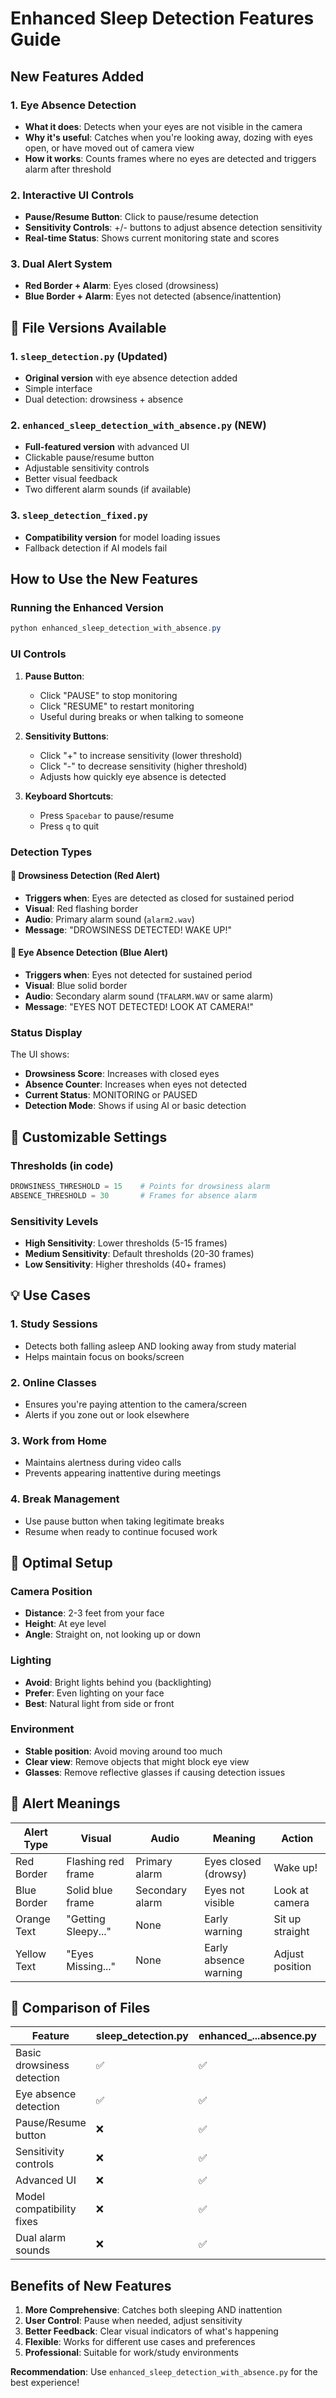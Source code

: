 # Enhanced Sleep Detection Features Guide

##  New Features Added

### 1. **Eye Absence Detection**
- **What it does**: Detects when your eyes are not visible in the camera
- **Why it's useful**: Catches when you're looking away, dozing with eyes open, or have moved out of camera view
- **How it works**: Counts frames where no eyes are detected and triggers alarm after threshold

### 2. **Interactive UI Controls**
- **Pause/Resume Button**: Click to pause/resume detection
- **Sensitivity Controls**: +/- buttons to adjust absence detection sensitivity
- **Real-time Status**: Shows current monitoring state and scores

### 3. **Dual Alert System**
- **Red Border + Alarm**: Eyes closed (drowsiness)
- **Blue Border + Alarm**: Eyes not detected (absence/inattention)

## 📁 File Versions Available

### 1. `sleep_detection.py` (Updated)
- **Original version** with eye absence detection added
- Simple interface
- Dual detection: drowsiness + absence

### 2. `enhanced_sleep_detection_with_absence.py` (NEW)
- **Full-featured version** with advanced UI
- Clickable pause/resume button
- Adjustable sensitivity controls
- Better visual feedback
- Two different alarm sounds (if available)

### 3. `sleep_detection_fixed.py`
- **Compatibility version** for model loading issues
- Fallback detection if AI models fail

##  How to Use the New Features

### Running the Enhanced Version
```powershell
python enhanced_sleep_detection_with_absence.py
```

### UI Controls
1. **Pause Button**: 
   - Click "PAUSE" to stop monitoring
   - Click "RESUME" to restart monitoring
   - Useful during breaks or when talking to someone

2. **Sensitivity Buttons**:
   - Click "+" to increase sensitivity (lower threshold)
   - Click "-" to decrease sensitivity (higher threshold)
   - Adjusts how quickly eye absence is detected

3. **Keyboard Shortcuts**:
   - Press `Spacebar` to pause/resume
   - Press `q` to quit

### Detection Types

#### 🔴 Drowsiness Detection (Red Alert)
- **Triggers when**: Eyes are detected as closed for sustained period
- **Visual**: Red flashing border
- **Audio**: Primary alarm sound (`alarm2.wav`)
- **Message**: "DROWSINESS DETECTED! WAKE UP!"

#### 🔵 Eye Absence Detection (Blue Alert)
- **Triggers when**: Eyes not detected for sustained period
- **Visual**: Blue solid border
- **Audio**: Secondary alarm sound (`TFALARM.WAV` or same alarm)
- **Message**: "EYES NOT DETECTED! LOOK AT CAMERA!"

### Status Display
The UI shows:
- **Drowsiness Score**: Increases with closed eyes
- **Absence Counter**: Increases when eyes not detected
- **Current Status**: MONITORING or PAUSED
- **Detection Mode**: Shows if using AI or basic detection

## 🔧 Customizable Settings

### Thresholds (in code)
```python
DROWSINESS_THRESHOLD = 15    # Points for drowsiness alarm
ABSENCE_THRESHOLD = 30       # Frames for absence alarm
```

### Sensitivity Levels
- **High Sensitivity**: Lower thresholds (5-15 frames)
- **Medium Sensitivity**: Default thresholds (20-30 frames)
- **Low Sensitivity**: Higher thresholds (40+ frames)

## 💡 Use Cases

### 1. **Study Sessions**
- Detects both falling asleep AND looking away from study material
- Helps maintain focus on books/screen

### 2. **Online Classes**
- Ensures you're paying attention to the camera/screen
- Alerts if you zone out or look elsewhere

### 3. **Work from Home**
- Maintains alertness during video calls
- Prevents appearing inattentive during meetings

### 4. **Break Management**
- Use pause button when taking legitimate breaks
- Resume when ready to continue focused work

## 🎯 Optimal Setup

### Camera Position
- **Distance**: 2-3 feet from your face
- **Height**: At eye level
- **Angle**: Straight on, not looking up or down

### Lighting
- **Avoid**: Bright lights behind you (backlighting)
- **Prefer**: Even lighting on your face
- **Best**: Natural light from side or front

### Environment
- **Stable position**: Avoid moving around too much
- **Clear view**: Remove objects that might block eye view
- **Glasses**: Remove reflective glasses if causing detection issues

## 🚨 Alert Meanings

| Alert Type | Visual | Audio | Meaning | Action |
|------------|--------|-------|---------|---------|
| Red Border | Flashing red frame | Primary alarm | Eyes closed (drowsy) | Wake up! |
| Blue Border | Solid blue frame | Secondary alarm | Eyes not visible | Look at camera |
| Orange Text | "Getting Sleepy..." | None | Early warning | Sit up straight |
| Yellow Text | "Eyes Missing..." | None | Early absence warning | Adjust position |

## 🔄 Comparison of Files

| Feature | sleep_detection.py | enhanced_...absence.py | sleep_detection_fixed.py |
|---------|-------------------|----------------------|-------------------------|
| Basic drowsiness detection | ✅ | ✅ | ✅ |
| Eye absence detection | ✅ | ✅ | ❌ |
| Pause/Resume button | ❌ | ✅ | ❌ |
| Sensitivity controls | ❌ | ✅ | ❌ |
| Advanced UI | ❌ | ✅ | ❌ |
| Model compatibility fixes | ❌ | ✅ | ✅ |
| Dual alarm sounds | ❌ | ✅ | ❌ |

## Benefits of New Features

1. **More Comprehensive**: Catches both sleeping AND inattention
2. **User Control**: Pause when needed, adjust sensitivity
3. **Better Feedback**: Clear visual indicators of what's happening
4. **Flexible**: Works for different use cases and preferences
5. **Professional**: Suitable for work/study environments

**Recommendation**: Use `enhanced_sleep_detection_with_absence.py` for the best experience!

